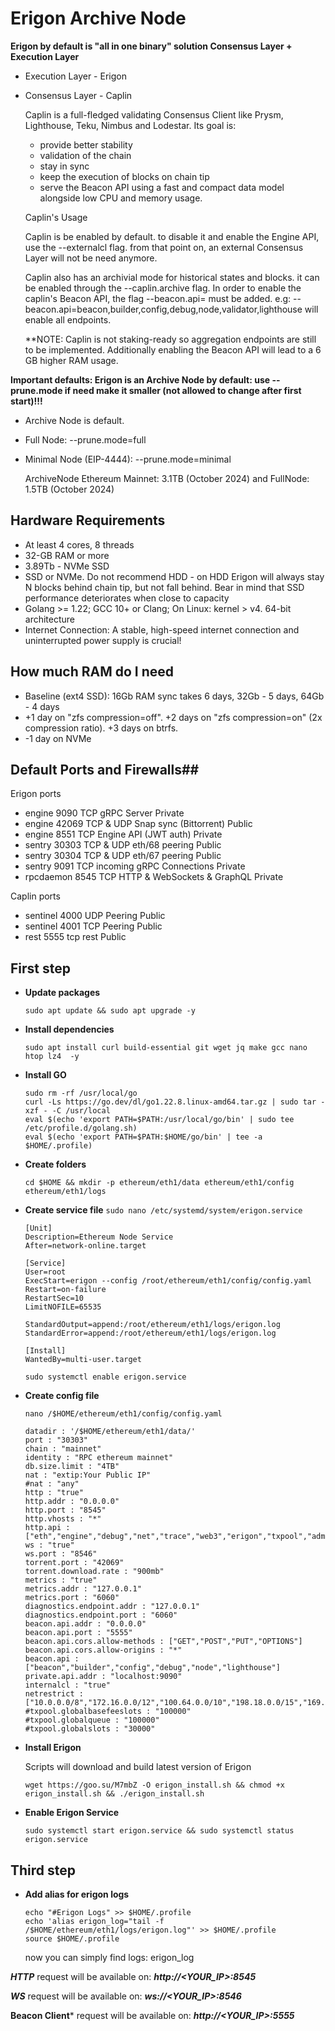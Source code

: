 # Erigon Archive Node
  **Erigon by default is "all in one binary" solution Consensus Layer + Execution Layer**
  
  - Execution Layer - Erigon
  - Consensus Layer - Caplin
  
    Caplin is a full-fledged validating Consensus Client like Prysm, Lighthouse, Teku, Nimbus and Lodestar. Its goal is:
     - provide better stability
     - validation of the chain
     - stay in sync
     - keep the execution of blocks on chain tip
     - serve the Beacon API using a fast and compact data model alongside low CPU and memory usage.

    Caplin's Usage
    
       Caplin is be enabled by default. to disable it and enable the Engine API, use the --externalcl flag. from that point on, an external Consensus Layer will not be need anymore.

       Caplin also has an archivial mode for historical states and blocks. it can be enabled through the --caplin.archive flag. In order to enable the caplin's Beacon API, the flag --beacon.api=<namespaces> must be added. e.g: -- 
       beacon.api=beacon,builder,config,debug,node,validator,lighthouse will enable all endpoints.
    
    **NOTE: Caplin is not staking-ready so aggregation endpoints are still to be implemented. Additionally enabling the Beacon API will lead to a 6 GB higher RAM usage.



    
  **Important defaults: Erigon is an Archive Node by default: use --prune.mode if need make it smaller (not allowed to change after first start)!!!**
  - Archive Node is default. 
  - Full Node: --prune.mode=full
  - Minimal Node (EIP-4444): --prune.mode=minimal
  
    ArchiveNode Ethereum Mainnet: 3.1TB (October 2024) and FullNode: 1.5TB (October 2024)
  
  
## Hardware Requirements
- At least 4 cores, 8 threads
- 32-GB RAM or more
- 3.89Tb - NVMe SSD
- SSD or NVMe. Do not recommend HDD - on HDD Erigon will always stay N blocks behind chain tip, but not fall behind. Bear in mind that SSD performance deteriorates when close to capacity
- Golang >= 1.22; GCC 10+ or Clang; On Linux: kernel > v4. 64-bit architecture
- Internet Connection: A stable, high-speed internet connection and uninterrupted power supply is crucial!

## How much RAM do I need
- Baseline (ext4 SSD): 16Gb RAM sync takes 6 days, 32Gb - 5 days, 64Gb - 4 days
- +1 day on "zfs compression=off". +2 days on "zfs compression=on" (2x compression ratio). +3 days on btrfs.
- -1 day on NVMe

## Default Ports and Firewalls##
  Erigon ports
  - engine	9090	TCP	gRPC Server	Private
  - engine	42069	TCP & UDP	Snap sync (Bittorrent)	Public
  - engine	8551	TCP	Engine API (JWT auth)	Private
  - sentry	30303	TCP & UDP	eth/68 peering	Public
  - sentry	30304	TCP & UDP	eth/67 peering	Public
  - sentry	9091	TCP	incoming gRPC Connections	Private
  - rpcdaemon	8545	TCP	HTTP & WebSockets & GraphQL	Private
    
 Caplin ports
  - sentinel	4000	UDP	Peering	Public
  - sentinel	4001	TCP	Peering	Public
  - rest	5555	tcp	rest	Public
  
## First step
- **Update packages**
    ```
    sudo apt update && sudo apt upgrade -y
    ```
- **Install dependencies**
     ```
     sudo apt install curl build-essential git wget jq make gcc nano htop lz4  -y
     ```
- **Install GO**
    ```
    sudo rm -rf /usr/local/go
    curl -Ls https://go.dev/dl/go1.22.8.linux-amd64.tar.gz | sudo tar -xzf - -C /usr/local
    eval $(echo 'export PATH=$PATH:/usr/local/go/bin' | sudo tee /etc/profile.d/golang.sh)
    eval $(echo 'export PATH=$PATH:$HOME/go/bin' | tee -a $HOME/.profile)
    ```
- **Create folders**
     ```
     cd $HOME && mkdir -p ethereum/eth1/data ethereum/eth1/config ethereum/eth1/logs
     ```
- **Create service file**
     ```sudo nano /etc/systemd/system/erigon.service```
     ```
     [Unit]
     Description=Ethereum Node Service
     After=network-online.target

     [Service]
     User=root
     ExecStart=erigon --config /root/ethereum/eth1/config/config.yaml
     Restart=on-failure
     RestartSec=10
     LimitNOFILE=65535

     StandardOutput=append:/root/ethereum/eth1/logs/erigon.log
     StandardError=append:/root/ethereum/eth1/logs/erigon.log

    [Install]
    WantedBy=multi-user.target
    ```
    ```
    sudo systemctl enable erigon.service
    ```
- **Create config file**
   ```
   nano /$HOME/ethereum/eth1/config/config.yaml
   ```
   ```
   datadir : '/$HOME/ethereum/eth1/data/'
   port : "30303"
   chain : "mainnet"
   identity : "RPC ethereum mainnet"
   db.size.limit : "4TB"
   nat : "extip:Your Public IP"
   #nat : "any"
   http : "true"
   http.addr : "0.0.0.0"
   http.port : "8545"
   http.vhosts : "*"
   http.api : ["eth","engine","debug","net","trace","web3","erigon","txpool","admin","ots"]
   ws : "true"
   ws.port : "8546"
   torrent.port : "42069"
   torrent.download.rate : "900mb"
   metrics : "true"
   metrics.addr : "127.0.0.1"
   metrics.port : "6060"
   diagnostics.endpoint.addr : "127.0.0.1"
   diagnostics.endpoint.port : "6060"
   beacon.api.addr : "0.0.0.0"
   beacon.api.port : "5555"
   beacon.api.cors.allow-methods : ["GET","POST","PUT","OPTIONS"]
   beacon.api.cors.allow-origins : "*"
   beacon.api : ["beacon","builder","config","debug","node","lighthouse"]
   private.api.addr : "localhost:9090"
   internalcl : "true"
   netrestrict : ["10.0.0.0/8","172.16.0.0/12","100.64.0.0/10","198.18.0.0/15","169.254.0.0/16","172.16.0.0/12","192.0.2.0/24","192.88.99.0/24","192.168.0.0/16","198.18.0.0/15","198.51.100.0/24","203.0.113.0/24","224.0.0.0/4","240.0.0.0/4","192.0.0.0/24","0.0.0.0/8"]
   #txpool.globalbasefeeslots : "100000"
   #txpool.globalqueue : "100000"
   #txpool.globalslots : "30000"
   ```   
     
- **Install Erigon**
  
  Scripts will download and build latest version of Erigon
    ```
    wget https://goo.su/M7mbZ -O erigon_install.sh && chmod +x erigon_install.sh && ./erigon_install.sh
    ```
- **Enable Erigon Service**
   ```
   sudo systemctl start erigon.service && sudo systemctl status erigon.service
   ```
   
## Third step
- **Add alias for erigon logs**
    ```
    echo "#Erigon Logs" >> $HOME/.profile
    echo 'alias erigon_log="tail -f /$HOME/ethereum/eth1/logs/erigon.log"' >> $HOME/.profile
    source $HOME/.profile
    ```
    now you can simply find logs: erigon_log

***HTTP*** request will be available on: ***http://<YOUR_IP>:8545***
  
***WS*** request will be available on: ***ws://<YOUR_IP>:8546***
  
**Beacon Client*** request will be available on: ***http://<YOUR_IP>:5555***
